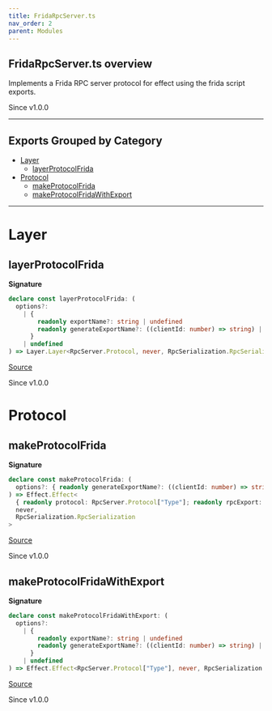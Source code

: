 ```yaml
---
title: FridaRpcServer.ts
nav_order: 2
parent: Modules
---
```


## FridaRpcServer.ts overview

Implements a Frida RPC server protocol for effect using the frida script
exports.

Since v1.0.0

---

## Exports Grouped by Category

- [Layer](#layer)
  - [layerProtocolFrida](#layerprotocolfrida)
- [Protocol](#protocol)
  - [makeProtocolFrida](#makeprotocolfrida)
  - [makeProtocolFridaWithExport](#makeprotocolfridawithexport)

---

# Layer

## layerProtocolFrida

**Signature**

```ts
declare const layerProtocolFrida: (
  options?:
    | {
        readonly exportName?: string | undefined
        readonly generateExportName?: ((clientId: number) => string) | undefined
      }
    | undefined
) => Layer.Layer<RpcServer.Protocol, never, RpcSerialization.RpcSerialization>
```

[Source](https://github.com/leonitousconforti/efffrida/packages/rpc/blob/main/src/FridaRpcServer.ts#L154)

Since v1.0.0

# Protocol

## makeProtocolFrida

**Signature**

```ts
declare const makeProtocolFrida: (
  options?: { readonly generateExportName?: ((clientId: number) => string) | undefined } | undefined
) => Effect.Effect<
  { readonly protocol: RpcServer.Protocol["Type"]; readonly rpcExport: () => Promise<number> },
  never,
  RpcSerialization.RpcSerialization
>
```

[Source](https://github.com/leonitousconforti/efffrida/packages/rpc/blob/main/src/FridaRpcServer.ts#L23)

Since v1.0.0

## makeProtocolFridaWithExport

**Signature**

```ts
declare const makeProtocolFridaWithExport: (
  options?:
    | {
        readonly exportName?: string | undefined
        readonly generateExportName?: ((clientId: number) => string) | undefined
      }
    | undefined
) => Effect.Effect<RpcServer.Protocol["Type"], never, RpcSerialization.RpcSerialization>
```

[Source](https://github.com/leonitousconforti/efffrida/packages/rpc/blob/main/src/FridaRpcServer.ts#L130)

Since v1.0.0
